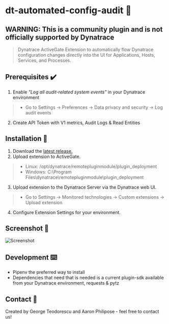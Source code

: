 # dt-automated-config-audit 📝
## WARNING: This is a community plugin and is not officially supported by Dynatrace
> Dynatrace ActiveGate Extension to automatically flow Dynatrace configuration changes directly into the UI for Applications, Hosts, Services, and Processes.

## Prerequisites ✔️
1) Enable *"Log all audit-related system events"* in your Dynatrace environment
> - Go to Settings -> Preferences -> Data privacy and security -> Log audit events
2) Create API Token with V1 metrics, Audit Logs & Read Entities

## Installation 🚀
1) Download the <a href="https://github.com/geoteo/dt-automated-config-audit/releases" target="_blank">latest release.</a>
2) Upload extension to ActiveGate.
> - Linux: /opt/dynatrace/remotepluginmodule/plugin_deployment
> - Windows: C:\Program Files\dynatrace\remotepluginmodule\plugin_deployment
3) Upload extension to the Dynatrace Server via the Dynatrace web UI.
> - Go to Settings -> Monitored technologies -> Custom extensions -> Upload extension
4) Configure Extension Settings for your environment.

## Screenshot 📸
![Screenshot](https://github.com/geoteo/dt-automated-config-audit/blob/master/Automated%20Configuration%20Audit.png)

## Development ⌨️
- Pipenv the preferred way to install
- Dependencies that need that is needed is a current plugin-sdk available from your Dynatrace environment, requests & pytz

## Contact 🤝
Created by George Teodorescu and Aaron Philipose - feel free to contact us!
